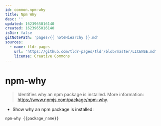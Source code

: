 ```yaml
---
id: common.npm-why
title: Npm Why
desc: ''
updated: 1623965016140
created: 1623965016140
isDir: false
gitNotePath: 'pages/{{ noteHiearchy }}.md'
sources:
  - name: tldr-pages
    url: 'https://github.com/tldr-pages/tldr/blob/master/LICENSE.md'
    license: Creative Commons
---
```

# npm-why

> Identifies why an npm package is installed.
> More information: <https://www.npmjs.com/package/npm-why>.

- Show why an npm package is installed:

`npm-why {{package_name}}`

